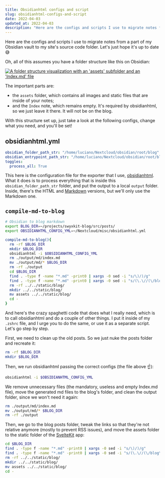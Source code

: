 ```yaml
---
title: Obsidianhtml configs and script
slug: obsidianhtml-configs-and-script
date: 2022-04-03
updated_at: 2022-04-03
description: "Here are the configs and scripts I use to migrate notes from a part of my Obsidian vault to my site's source code folder. Let's just hope it's up to date 😅"
---
```

Here are the configs and scripts I use to migrate notes from a part of my Obsidian vault to my site's source code folder. Let's just hope it's up to date 😅

Oh, all of this assumes you have a folder structure like this on Obsidian:

<a href="/assets/obsidian-blog-folder.png" target="_blank"><img src="/assets/obsidian-blog-folder.png" alt="A folder structure visualization with an 'assets' subfolder and an 'Index.md' file" /></a>

The important parts are:
- the `assets`  folder, which contains all images and static files that are inside of your notes;
- and the `Index` note, which remains empty. It's required by obsidianhtml, so we just leave it there. It will not be on the blog.

With this structure set up, just take a look at the following configs, change what you need, and you'll be set!

## obsidianhtml.yml
```yml
obsidian_folder_path_str: "/home/luciano/Nextcloud/obsidian/root/blog"
obsidian_entrypoint_path_str: "/home/luciano/Nextcloud/obsidian/root/blog/Index.md"
toggles:
  process_all: True
```

This here is the configuration file for the exporter that I use, [obsidianhtml](https://obsidian-html.github.io/). What it does is to process everything that is inside this `obsidian_folder_path_str` folder, and put the output to a local `output` folder. Inside, there's the HTML and [Markdown](/notes/Markdown) versions, but we'll only use the Markdown one.

## `compile-md-to-blog`
```sh
# Obsidian to blog markdown
export BLOG_DIR=~/projects/swyxkit-blog/src/posts/
export OBSIDIANHTML_CONFIG_YML=~/Nextcloud/misc/obsidianhtml.yml

compile-md-to-blog(){
  rm -rf $BLOG_DIR
  mkdir $BLOG_DIR
  obsidianhtml -i $OBSIDIANHTML_CONFIG_YML
  rm ./output/md/index.md
  mv ./output/md/* $BLOG_DIR
  rm -rf ./output
  cd $BLOG_DIR
  find . -type f -name "*.md" -print0 | xargs -0 sed -i "s/\)/)/g"
  find . -type f -name "*.md" -print0 | xargs -0 sed -i "s/(\.\//(\/blog\//g"
  rm -rf ../../static/blog/
  mkdir ../../static/blog/
  mv assets ../../static/blog/
  cd -
}
```

And here's the crazy spaghetti code that does what I really need, which is to call obsidianhtml and do a couple of other things. I put it inside of my `.zshrc` file, and I urge you to do the same, or use it as a separate script. Let's go step by step.

First, we need to clean up the old posts. So we just nuke the posts folder and recreate it:
```sh
rm -rf $BLOG_DIR
mkdir $BLOG_DIR
```
 
 Then, we run obsidianhtml passing the correct configs (the file above ☝️):
 ```sh
obsidianhtml -i $OBSIDIANHTML_CONFIG_YML
```

We remove unnecessary files (the mandatory, useless and empty Index.md file), move the generated md files to the blog's folder, and clean the output folder, since we won't need it again:
```sh
rm ./output/md/index.md
mv ./output/md/* $BLOG_DIR
rm -rf ./output
```

Then, we go to the blog posts folder, tweak the links so that they're not relative anymore (mostly to prevent RSS issues), and move the assets folder to the static folder of the [SvelteKit](/notes/SvelteKit) app:
```sh
cd $BLOG_DIR
find . -type f -name "*.md" -print0 | xargs -0 sed -i "s/\)/)/g"
find . -type f -name "*.md" -print0 | xargs -0 sed -i "s/(\.\//(\/blog\//g"
rm -rf ../../static/blog/
mkdir ../../static/blog/
mv assets ../../static/blog/
cd -
```